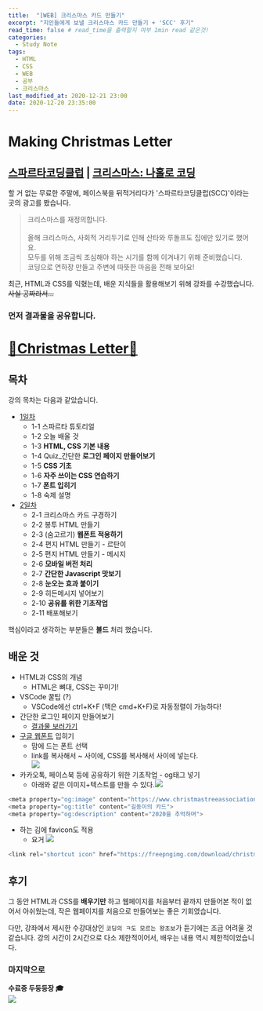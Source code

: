 ```yaml
---
title:  "[WEB] 크리스마스 카드 만들기"
excerpt: "지인들에게 보낼 크리스마스 카드 만들기 + 'SCC' 후기"
read_time: false # read_time을 출력할지 여부 1min read 같은것!
categories:
  - Study Note
tags:
  - HTML
  - CSS
  - WEB
  - 공부
  - 크리스마스
last_modified_at: 2020-12-21 23:00
date: 2020-12-20 23:35:00 
---
```


# Making Christmas Letter

## [스파르타코딩클럽](https://spartacodingclub.kr/) | [크리스마스: 나홀로 코딩](https://spartacodingclub.kr/online/xmas?n_c=8XRAV4KHDlGMehSwnSSy)
할 거 없는 무료한 주말에, 페이스북을 뒤적거리다가 '스파르타코딩클럽(SCC)'이라는 곳의 광고를 봤습니다.
> 크리스마스를 재정의합니다. <br><br>올해 크리스마스, 사회적 거리두기로 인해 산타와 루돌프도 집에만 있기로 했어요.<br>모두를 위해 조금씩 조심해야 하는 시기를 함께 이겨내기 위해 준비했습니다.<br>코딩으로 연하장 만들고 주변에 따뜻한 마음을 전해 보아요!

최근, HTML과 CSS를 익혔는데, 배운 지식들을 활용해보기 위해 강좌를 수강했습니다.<br>
~~사실 공짜라서...~~
<br>
### 먼저 결과물을 공유합니다.
# [🎄Christmas Letter🎅](https://oneonlee.github.io/Christmas-Letter/)

## 목차
강의 목차는 다음과 같았습니다.<br>
* [1일차](https://www.notion.so/1-da5ea1c0c29043c299ff3cbc2f3d0feb)
  * 1-1 스파르타 튜토리얼
  * 1-2 오늘 배울 것
  * 1-3 **HTML, CSS 기본 내용**
  * 1-4 Quiz_간단한 **로그인 페이지 만들어보기**
  * 1-5 **CSS 기초**
  * 1-6 **자주 쓰이는 CSS 연습하기**
  * 1-7 **폰트 입히기**
  * 1-8 숙제 설명
* [2일차](https://www.notion.so/2-83d2f3b9517b4ede89654a86b43dd1d5)
  * 2-1 크리스마스 카드 구경하기
  * 2-2 봉투 HTML 만들기
  * 2-3 (숨고르기) **웹폰트 적용하기**
  * 2-4 편지 HTML 만들기 - 르탄이
  * 2-5 편지 HTML 만들기 - 메시지
  * 2-6 **모바일 버전 처리**
  * 2-7 **간단한 Javascript 맛보기**
  * 2-8 **눈오는 효과 붙이기**
  * 2-9 히든메시지 넣어보기
  * 2-10 **공유를 위한 기초작업**
  * 2-11 배포해보기

핵심이라고 생각하는 부분들은 **볼드** 처리 했습니다.<br>

## 배운 것
* HTML과 CSS의 개념
  * HTML은 뼈대, CSS는 꾸미기!
* VSCode 꿀팁 (?)
  * VSCode에선 ctrl+K+F (맥은 cmd+K+F)로 자동정렬이 가능하다!
* 간단한 로그인 페이지 만들어보기
  * [결과물 보러가기](https://oneonlee.github.io/Christmas-Letter/login.html)
* [구글 웹폰트](https://fonts.google.com/?subset=korean) 입히기
  * 맘에 드는 폰트 선택
  * link를 복사해서 <head> ~ </head>사이에, CSS를 복사해서 <style> ~ </style> 사이에 넣는다.<br>![](https://www.notion.so/image/https%3A%2F%2Fs3-us-west-2.amazonaws.com%2Fsecure.notion-static.com%2F9ff2f7a1-1759-4456-b498-bf9e734acaab%2FUntitled.png?table=block&id=fa3630d4-b44b-44b8-acbb-6ec21d80b607&width=790&userId=&cache=v2)
* 카카오톡, 페이스북 등에 공유하기 위한 기초작업 - og태그 넣기
	* 아래와 같은 이미지+텍스트를 만들 수 있다.![](https://www.notion.so/image/https%3A%2F%2Fs3-us-west-2.amazonaws.com%2Fsecure.notion-static.com%2F0d2eb3da-9a9e-4965-a15d-4e2f45fd6118%2FUntitled.png?table=block&id=617b0d6b-526d-4393-8cd8-55d669afd011&width=860&userId=&cache=v2)
	
 ~~~JavaScript 
<meta property="og:image" content="https://www.christmastreeassociation.org/wp-content/uploads/2016/06/multiple-christmas-trees-in-one-household-800x400.jpg">
<meta property="og:title" content="길동이의 카드">
<meta property="og:description" content="2020을 추억하며">
~~~

* 하는 김에 favicon도 적용
	* 요거
	![](https://www.notion.so/image/https%3A%2F%2Fs3-us-west-2.amazonaws.com%2Fsecure.notion-static.com%2Fb92b561d-5a1e-4fbe-b7fa-9348e897907d%2FUntitled.png?table=block&id=01a336df-af64-4fd6-8939-f63aa1ed8df7&width=580&userId=&cache=v2)
	
~~~JavaScript
<link rel="shortcut icon" href="https://freepngimg.com/download/christmas/26196-6-christmas-stocking.png">
~~~

## 후기
그 동안 HTML과 CSS를 **배우기만** 하고 웹페이지를 처음부터 끝까지 만들어본 적이 없어서 아쉬웠는데, 작은 웹페이지를 처음으로 만들어보는 좋은 기회였습니다.

다만, 강좌에서 제시한 수강대상인 `코딩의 ㅋ도 모르는 왕초보`가 듣기에는  조금 어려울 것 같습니다.
강의 시간이 2시간으로 다소 제한적이어서, 배우는 내용 역시 제한적이었습니다.

### 마지막으로

**수료증 두둥등장 🎓**<br>
![](https://s3.ap-northeast-2.amazonaws.com/materials.spartacodingclub.kr/cert/img/5fd1cedae7b11d0865a27a78_5fdd5782922b59b9f312cdd6.jpg)
